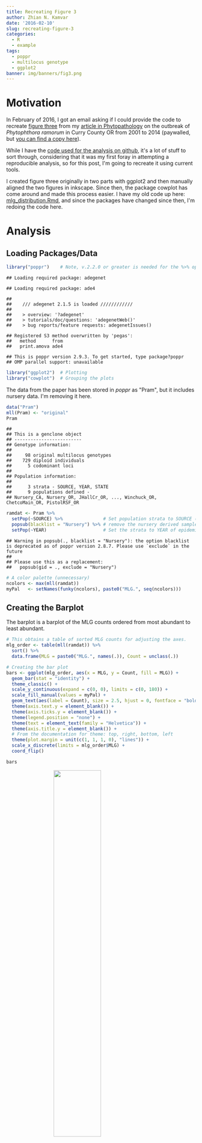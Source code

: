```yaml
---
title: Recreating Figure 3
author: Zhian N. Kamvar
date: '2016-02-10'
slug: recreating-figure-3
categories:
  - R
  - example
tags:
  - poppr
  - multilocus genotype
  - ggplot2
banner: img/banners/fig3.png
---
```





Motivation
==========

In February of 2016, I got an email asking if I could provide the code to
recreate [figure three][fig3] from my [article in Phytopathology][sod] on the
outbreak of *Phytophthora ramorum* in Curry County OR from 2001 to 2014
(paywalled, but [you can find a copy here][sod-free]).

While I have the [code used for the analysis on github][analysis], it's a lot of
stuff to sort through, considering that it was my first foray in attempting a
reproducible analysis, so for this post, I'm going to recreate it using current
tools.

I created figure three originally in two parts with ggplot2 and then manually
aligned the two figures in inkscape. Since then, the package cowplot has come
around and made this process easier. I have my old code up here:
[mlg_distribution.Rmd][mlgdist], and since the packages have changed since then,
I'm redoing the code here.

Analysis
========

## Loading Packages/Data


```r
library("poppr")    # Note, v.2.2.0 or greater is needed for the %>% operator
```

```
## Loading required package: adegenet
```

```
## Loading required package: ade4
```

```
## 
##    /// adegenet 2.1.5 is loaded ////////////
## 
##    > overview: '?adegenet'
##    > tutorials/doc/questions: 'adegenetWeb()' 
##    > bug reports/feature requests: adegenetIssues()
```

```
## Registered S3 method overwritten by 'pegas':
##   method      from
##   print.amova ade4
```

```
## This is poppr version 2.9.3. To get started, type package?poppr
## OMP parallel support: unavailable
```

```r
library("ggplot2")  # Plotting
library("cowplot")  # Grouping the plots
```

The data from the paper has been stored in *poppr* as "Pram", but it includes 
nursery data. I'm removing it here.


```r
data("Pram")
mll(Pram) <- "original"
Pram
```

```
## 
## This is a genclone object
## -------------------------
## Genotype information:
## 
##     98 original multilocus genotypes 
##    729 diploid individuals
##      5 codominant loci
## 
## Population information:
## 
##      3 strata - SOURCE, YEAR, STATE
##      9 populations defined - 
## Nursery_CA, Nursery_OR, JHallCr_OR, ..., Winchuck_OR, ChetcoMain_OR, PistolRSF_OR
```

```r
ramdat <- Pram %>%
  setPop(~SOURCE) %>%               # Set population strata to SOURCE (forest/nursery)
  popsub(blacklist = "Nursery") %>% # remove the nursery derived samples
  setPop(~YEAR)                     # Set the strata to YEAR of epidemic
```

```
## Warning in popsub(., blacklist = "Nursery"): the option blacklist is deprecated as of poppr version 2.8.7. Please use `exclude` in the future 
## 
## Please use this as a replacement:
##   popsub(gid = ., exclude = "Nursery")
```

```r
# A color palette (unnecessary)
ncolors <- max(mll(ramdat))
myPal   <- setNames(funky(ncolors), paste0("MLG.", seq(ncolors)))
```

Creating the Barplot
--------------------

The barplot is a barplot of the MLG counts ordered from most abundant to least
abundant.


```r
# This obtains a table of sorted MLG counts for adjusting the axes.
mlg_order <- table(mll(ramdat)) %>% 
  sort() %>% 
  data.frame(MLG = paste0("MLG.", names(.)), Count = unclass(.))

# Creating the bar plot
bars <- ggplot(mlg_order, aes(x = MLG, y = Count, fill = MLG)) + 
  geom_bar(stat = "identity") +
  theme_classic() +
  scale_y_continuous(expand = c(0, 0), limits = c(0, 180)) +
  scale_fill_manual(values = myPal) +
  geom_text(aes(label = Count), size = 2.5, hjust = 0, fontface = "bold") +
  theme(axis.text.y = element_blank()) + 
  theme(axis.ticks.y = element_blank()) +
  theme(legend.position = "none") +
  theme(text = element_text(family = "Helvetica")) +
  theme(axis.title.y = element_blank()) +
  # From the documentation for theme: top, right, bottom, left
  theme(plot.margin = unit(c(1, 1, 1, 0), "lines")) + 
  scale_x_discrete(limits = mlg_order$MLG) +
  coord_flip()

bars
```

<img src="{{< blogdown/postref >}}index_files/figure-html/barplot-1.png" width="50%" style="display: block; margin: auto;" />

Creating the Subway plot
------------------------

This plot displays the MLGs occurring across years. It's a nice graphical way of
displaying the results of `mlg.crosspop()` when the populations are years.


```r
mlg_range <- mlg.crosspop(ramdat, mlgsub = unique(mll(ramdat)), 
                          df = TRUE, quiet = TRUE)
names(mlg_range)[2] <- "Year"

# Creating the subway plot
ranges <- ggplot(mlg_range, aes(x = Year, y = MLG, group = MLG, color = MLG)) + 
  geom_line(size = 1, linetype = 1) + 
  geom_point(size = 5, pch = 21, fill = "white") +
  geom_text(aes(label = Count), color = "black", size = 2.5) + 
  scale_color_manual(values = myPal) + 
  ylab("Multilocus Genotype") +
  theme_bw() + 
  theme(axis.text.x = element_text(angle = 90, hjust = 1, vjust = 0.5)) +
  theme(text = element_text(family = "Helvetica")) +
  theme(legend.position = "none") +
  theme(axis.line = element_line(colour = "black")) +
  # From the documentation for theme: top, right, bottom, left
  theme(plot.margin = unit(c(1, 0, 1, 1), "lines")) +
  scale_y_discrete(limits = mlg_order$MLG)

ranges
```

<img src="{{< blogdown/postref >}}index_files/figure-html/subwayplot-1.png" width="50%" style="display: block; margin: auto;" />

> **A word on margins**
> 
> Cowplot is nice for placing the ggplot objects next to each other in one
> frame, but it likes to give them room to spread out. To get the plots as close
> together as possible, I'm cutting out the left and right margins of the
> barplot and subway plot, respectively. This is done with the `plot.margin`
> argument to `theme()` which organizes the widths as **top**, **right**,
> **bottom**, **left**.


Aligning with cowplot
---------------------

Cowplot's `plot_grid()` will fit these two plots together. Originally, I had to 
export these plots and align them by hand in inkscape, but now, they can be 
plotted together and aligned in one swoop. There's some fiddling to be done with
the margins, but it might be easier to export it as an svg, and then slide one
over to the other in 2 minutes in inkscape.



```r
cowplot::plot_grid(ranges, bars, align = "h", rel_widths = c(2.5, 1))
```

<img src="{{< blogdown/postref >}}index_files/figure-html/cowplot-1.png" width="50%" style="display: block; margin: auto;" />

Conclusion
==========

This plot was done when I was originally toying with the idea of keeping my
analysis open. Of course, I know more things now than I did then, but I do enjoy
the fact that I can go back a year later and recreate the exact plot from start
to finish.

Session Information
===================


```r
options(width = 100)
devtools::session_info()
```

```
## ─ Session info ─────────────────────────────────────────────────────────────────────────
##  setting  value
##  version  R version 4.1.2 (2021-11-01)
##  os       macOS Catalina 10.15.7
##  system   x86_64, darwin17.0
##  ui       X11
##  language (EN)
##  collate  en_US.UTF-8
##  ctype    en_US.UTF-8
##  tz       America/Los_Angeles
##  date     2021-12-27
##  pandoc   2.12 @ /Users/zhian/anaconda3/bin/ (via rmarkdown)
## 
## ─ Packages ─────────────────────────────────────────────────────────────────────────────
##  package     * version date (UTC) lib source
##  ade4        * 1.7-18  2021-09-16 [1] CRAN (R 4.1.0)
##  adegenet    * 2.1.5   2021-10-09 [1] https://zkamvar.r-universe.dev (R 4.1.1)
##  ape           5.5     2021-04-25 [1] CRAN (R 4.1.0)
##  assertthat    0.2.1   2019-03-21 [1] CRAN (R 4.1.0)
##  blogdown      1.7     2021-12-19 [1] CRAN (R 4.1.0)
##  bookdown      0.24    2021-09-02 [1] CRAN (R 4.1.0)
##  boot          1.3-28  2021-05-03 [2] CRAN (R 4.1.2)
##  bslib         0.3.1   2021-10-06 [1] CRAN (R 4.1.1)
##  cachem        1.0.6   2021-08-19 [1] CRAN (R 4.1.0)
##  callr         3.7.0   2021-04-20 [1] CRAN (R 4.1.0)
##  cli           3.1.0   2021-10-27 [1] CRAN (R 4.1.0)
##  cluster       2.1.2   2021-04-17 [2] CRAN (R 4.1.2)
##  codetools     0.2-18  2020-11-04 [2] CRAN (R 4.1.2)
##  colorspace    2.0-2   2021-06-24 [1] CRAN (R 4.1.0)
##  cowplot     * 1.1.1   2020-12-30 [1] CRAN (R 4.1.0)
##  crayon        1.4.2   2021-10-29 [1] CRAN (R 4.1.0)
##  DBI           1.1.1   2021-01-15 [1] CRAN (R 4.1.0)
##  desc          1.4.0   2021-09-28 [1] CRAN (R 4.1.1)
##  devtools      2.4.3   2021-11-30 [1] CRAN (R 4.1.0)
##  digest        0.6.29  2021-12-01 [1] CRAN (R 4.1.0)
##  dplyr         1.0.7   2021-06-18 [1] CRAN (R 4.1.0)
##  ellipsis      0.3.2   2021-04-29 [1] CRAN (R 4.1.0)
##  evaluate      0.14    2019-05-28 [1] CRAN (R 4.1.0)
##  fansi         0.5.0   2021-05-25 [1] CRAN (R 4.1.0)
##  farver        2.1.0   2021-02-28 [1] CRAN (R 4.1.0)
##  fastmap       1.1.0   2021-01-25 [1] CRAN (R 4.1.0)
##  fs            1.5.2   2021-12-08 [1] CRAN (R 4.1.0)
##  generics      0.1.1   2021-10-25 [1] CRAN (R 4.1.0)
##  ggplot2     * 3.3.5   2021-06-25 [1] CRAN (R 4.1.0)
##  glue          1.6.0   2021-12-17 [1] CRAN (R 4.1.0)
##  gtable        0.3.0   2019-03-25 [1] CRAN (R 4.1.0)
##  highr         0.9     2021-04-16 [1] CRAN (R 4.1.0)
##  htmltools     0.5.2   2021-08-25 [1] CRAN (R 4.1.0)
##  httpuv        1.6.4   2021-12-15 [1] https://carpentries.r-universe.dev (R 4.1.2)
##  igraph        1.2.10  2021-12-15 [1] CRAN (R 4.1.0)
##  jquerylib     0.1.4   2021-04-26 [1] CRAN (R 4.1.0)
##  jsonlite      1.7.2   2020-12-09 [1] CRAN (R 4.1.0)
##  knitr         1.37    2021-12-16 [1] CRAN (R 4.1.0)
##  labeling      0.4.2   2020-10-20 [1] CRAN (R 4.1.0)
##  later         1.3.0   2021-08-18 [1] CRAN (R 4.1.0)
##  lattice       0.20-45 2021-09-22 [2] CRAN (R 4.1.2)
##  lifecycle     1.0.1   2021-09-24 [1] CRAN (R 4.1.0)
##  magrittr      2.0.1   2020-11-17 [1] CRAN (R 4.1.0)
##  MASS          7.3-54  2021-05-03 [1] CRAN (R 4.1.0)
##  Matrix        1.4-0   2021-12-08 [2] CRAN (R 4.1.0)
##  memoise       2.0.1   2021-11-26 [1] CRAN (R 4.1.0)
##  mgcv          1.8-38  2021-10-06 [1] CRAN (R 4.1.1)
##  mime          0.12    2021-09-28 [1] CRAN (R 4.1.0)
##  munsell       0.5.0   2018-06-12 [1] CRAN (R 4.1.0)
##  nlme          3.1-153 2021-09-07 [2] CRAN (R 4.1.2)
##  pegas         1.1     2021-12-16 [1] CRAN (R 4.1.0)
##  permute       0.9-5   2019-03-12 [1] CRAN (R 4.1.0)
##  pillar        1.6.4   2021-10-18 [1] CRAN (R 4.1.0)
##  pkgbuild      1.3.0   2021-12-09 [1] CRAN (R 4.1.0)
##  pkgconfig     2.0.3   2019-09-22 [1] CRAN (R 4.1.0)
##  pkgload       1.2.4   2021-11-30 [1] CRAN (R 4.1.0)
##  plyr          1.8.6   2020-03-03 [1] CRAN (R 4.1.0)
##  polysat       1.7-6   2021-12-08 [1] CRAN (R 4.1.0)
##  poppr       * 2.9.3   2021-09-07 [1] CRAN (R 4.1.1)
##  prettyunits   1.1.1   2020-01-24 [1] CRAN (R 4.1.0)
##  processx      3.5.2   2021-04-30 [1] CRAN (R 4.1.0)
##  promises      1.2.0.1 2021-02-11 [1] CRAN (R 4.1.0)
##  ps            1.6.0   2021-02-28 [1] CRAN (R 4.1.0)
##  purrr         0.3.4   2020-04-17 [1] CRAN (R 4.1.0)
##  R6            2.5.1   2021-08-19 [1] CRAN (R 4.1.0)
##  raster        3.5-9   2021-12-10 [1] CRAN (R 4.1.0)
##  Rcpp          1.0.7   2021-07-07 [1] CRAN (R 4.1.0)
##  remotes       2.4.2   2021-11-30 [1] CRAN (R 4.1.0)
##  reshape2      1.4.4   2020-04-09 [1] CRAN (R 4.1.0)
##  rlang         0.4.12  2021-10-18 [1] CRAN (R 4.1.0)
##  rmarkdown     2.11    2021-09-14 [1] CRAN (R 4.1.0)
##  rprojroot     2.0.2   2020-11-15 [1] CRAN (R 4.1.0)
##  sass          0.4.0   2021-05-12 [1] CRAN (R 4.1.0)
##  scales        1.1.1   2020-05-11 [1] CRAN (R 4.1.0)
##  seqinr        4.2-8   2021-06-09 [1] CRAN (R 4.1.0)
##  sessioninfo   1.2.2   2021-12-06 [1] CRAN (R 4.1.0)
##  shiny         1.7.1   2021-10-02 [1] CRAN (R 4.1.0)
##  sp            1.4-6   2021-11-14 [1] CRAN (R 4.1.0)
##  stringi       1.7.6   2021-12-04 [1] https://carpentries.r-universe.dev (R 4.1.2)
##  stringr       1.4.0   2019-02-10 [1] CRAN (R 4.1.0)
##  terra         1.4-22  2021-11-24 [1] CRAN (R 4.1.0)
##  testthat      3.1.1   2021-12-03 [1] CRAN (R 4.1.0)
##  tibble        3.1.6   2021-11-07 [1] CRAN (R 4.1.0)
##  tidyselect    1.1.1   2021-04-30 [1] CRAN (R 4.1.0)
##  usethis       2.1.5   2021-12-09 [1] CRAN (R 4.1.0)
##  utf8          1.2.2   2021-07-24 [1] CRAN (R 4.1.0)
##  vctrs         0.3.8   2021-04-29 [1] CRAN (R 4.1.0)
##  vegan         2.5-7   2020-11-28 [1] CRAN (R 4.1.0)
##  withr         2.4.3   2021-11-30 [1] CRAN (R 4.1.0)
##  xfun          0.29    2021-12-14 [1] CRAN (R 4.1.0)
##  xtable        1.8-4   2019-04-21 [1] CRAN (R 4.1.0)
##  yaml          2.2.1   2020-02-01 [1] CRAN (R 4.1.0)
## 
##  [1] /Users/zhian/R
##  [2] /Library/Frameworks/R.framework/Versions/4.1/Resources/library
## 
## ────────────────────────────────────────────────────────────────────────────────────────
```
[fig3]: https://www.researchgate.net/publication/278039693_Spatial_and_Temporal_Analysis_of_Populations_of_the_Sudden_Oak_Death_Pathogen_in_Oregon_Forests/figures
[sod]: http://apsjournals.apsnet.org/doi/10.1094/PHYTO-12-14-0350-FI
[sod-free]: https://www.researchgate.net/publication/278039693_Spatial_and_Temporal_Analysis_of_Populations_of_the_Sudden_Oak_Death_Pathogen_in_Oregon_Forests
[analysis]: https://github.com/zkamvar/Sudden_Oak_Death_in_Oregon_Forests#readme
[mlgdist]: https://github.com/zkamvar/Sudden_Oak_Death_in_Oregon_Forests/blob/master/mlg_distribution.Rmd
